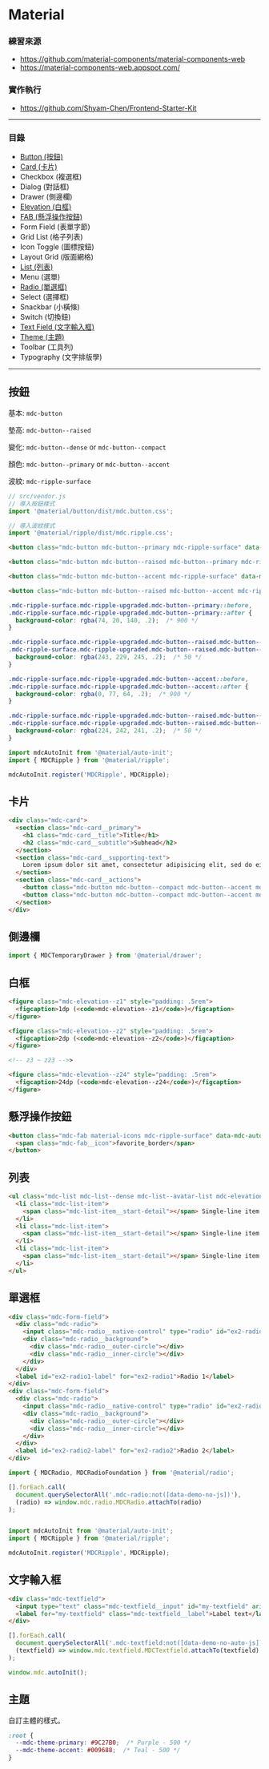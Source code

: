 # Material

### 練習來源
* https://github.com/material-components/material-components-web
* https://material-components-web.appspot.com/

### 實作執行
* https://github.com/Shyam-Chen/Frontend-Starter-Kit

***

### 目錄
* [Button (按鈕)](#按鈕)
* [Card (卡片)](#卡片)
* Checkbox (複選框)
* Dialog (對話框)
* Drawer (側邊欄)
* [Elevation (白框)](#白框)
* [FAB (懸浮操作按鈕)](#懸浮操作按鈕)
* Form Field (表單字節)
* Grid List (格子列表)
* Icon Toggle (圖標按鈕)
* Layout Grid (版面網格)
* [List (列表)](#列表)
* Menu (選單)
* [Radio (單選框)](#單選框)
* Select (選擇框)
* Snackbar (小橫條)
* Switch (切換鈕)
* [Text Field (文字輸入框)](#文字輸入框)
* [Theme (主題)](#主題)
* Toolbar (工具列)
* Typography (文字排版學)

***

## 按鈕

基本: `mdc-button`

墊高: `mdc-button--raised`

變化: `mdc-button--dense` or `mdc-button--compact`

顏色: `mdc-button--primary` or `mdc-button--accent`

波紋: `mdc-ripple-surface`

```js
// src/vendor.js
// 導入按鈕樣式
import '@material/button/dist/mdc.button.css';

// 導入波紋樣式
import '@material/ripple/dist/mdc.ripple.css';
```

```html
<button class="mdc-button mdc-button--primary mdc-ripple-surface" data-mdc-auto-init="MDCRipple">Button</button>

<button class="mdc-button mdc-button--raised mdc-button--primary mdc-ripple-surface" data-mdc-auto-init="MDCRipple">Button</button>

<button class="mdc-button mdc-button--accent mdc-ripple-surface" data-mdc-auto-init="MDCRipple">Button</button>

<button class="mdc-button mdc-button--raised mdc-button--accent mdc-ripple-surface" data-mdc-auto-init="MDCRipple">Button</button>
```

```css
.mdc-ripple-surface.mdc-ripple-upgraded.mdc-button--primary::before,
.mdc-ripple-surface.mdc-ripple-upgraded.mdc-button--primary::after {
  background-color: rgba(74, 20, 140, .2);  /* 900 */
}

.mdc-ripple-surface.mdc-ripple-upgraded.mdc-button--raised.mdc-button--primary::before,
.mdc-ripple-surface.mdc-ripple-upgraded.mdc-button--raised.mdc-button--primary::after {
  background-color: rgba(243, 229, 245, .2);  /* 50 */
}

.mdc-ripple-surface.mdc-ripple-upgraded.mdc-button--accent::before,
.mdc-ripple-surface.mdc-ripple-upgraded.mdc-button--accent::after {
  background-color: rgba(0, 77, 64, .2);  /* 900 */
}

.mdc-ripple-surface.mdc-ripple-upgraded.mdc-button--raised.mdc-button--accent::before,
.mdc-ripple-surface.mdc-ripple-upgraded.mdc-button--raised.mdc-button--accent::after {
  background-color: rgba(224, 242, 241, .2);  /* 50 */
}
```

```js
import mdcAutoInit from '@material/auto-init';
import { MDCRipple } from '@material/ripple';

mdcAutoInit.register('MDCRipple', MDCRipple);
```

## 卡片

```html
<div class="mdc-card">
  <section class="mdc-card__primary">
    <h1 class="mdc-card__title">Title</h1>
    <h2 class="mdc-card__subtitle">Subhead</h2>
  </section>
  <section class="mdc-card__supporting-text">
    Lorem ipsum dolor sit amet, consectetur adipisicing elit, sed do eiusmod tempor.
  </section>
  <section class="mdc-card__actions">
    <button class="mdc-button mdc-button--compact mdc-button--accent mdc-ripple-surface mdc-card__action" data-mdc-auto-init="MDCRipple">Action 1</button>
    <button class="mdc-button mdc-button--compact mdc-button--accent mdc-ripple-surface mdc-card__action" data-mdc-auto-init="MDCRipple">Action 2</button>
  </section>
</div>
```

## 側邊欄

```js
import { MDCTemporaryDrawer } from '@material/drawer';
```

## 白框

```html
<figure class="mdc-elevation--z1" style="padding: .5rem">
  <figcaption>1dp (<code>mdc-elevation--z1</code>)</figcaption>
</figure>

<figure class="mdc-elevation--z2" style="padding: .5rem">
  <figcaption>2dp (<code>mdc-elevation--z2</code>)</figcaption>
</figure>

<!-- z3 ~ z23 -->>

<figure class="mdc-elevation--z24" style="padding: .5rem">
  <figcaption>24dp (<code>mdc-elevation--z24</code>)</figcaption>
</figure>
```

## 懸浮操作按鈕

```html
<button class="mdc-fab material-icons mdc-ripple-surface" data-mdc-auto-init="MDCRipple" aria-label="Favorite">
  <span class="mdc-fab__icon">favorite_border</span>
</button>
```

## 列表

```html
<ul class="mdc-list mdc-list--dense mdc-list--avatar-list mdc-elevation--z2">
  <li class="mdc-list-item">
    <span class="mdc-list-item__start-detail"></span> Single-line item
  </li>
  <li class="mdc-list-item">
    <span class="mdc-list-item__start-detail"></span> Single-line item
  </li>
  <li class="mdc-list-item">
    <span class="mdc-list-item__start-detail"></span> Single-line item
  </li>
</ul>
```

## 單選框

```html
<div class="mdc-form-field">
  <div class="mdc-radio">
    <input class="mdc-radio__native-control" type="radio" id="ex2-radio1" checked name="ex2">
    <div class="mdc-radio__background">
      <div class="mdc-radio__outer-circle"></div>
      <div class="mdc-radio__inner-circle"></div>
    </div>
  </div>
  <label id="ex2-radio1-label" for="ex2-radio1">Radio 1</label>
</div>
<div class="mdc-form-field">
  <div class="mdc-radio">
    <input class="mdc-radio__native-control" type="radio" id="ex2-radio2" name="ex2">
    <div class="mdc-radio__background">
      <div class="mdc-radio__outer-circle"></div>
      <div class="mdc-radio__inner-circle"></div>
    </div>
  </div>
  <label id="ex2-radio2-label" for="ex2-radio2">Radio 2</label>
</div>
```

```js
import { MDCRadio, MDCRadioFoundation } from '@material/radio';

[].forEach.call(
  document.querySelectorAll('.mdc-radio:not([data-demo-no-js])'),
  (radio) => window.mdc.radio.MDCRadio.attachTo(radio)
);


import mdcAutoInit from '@material/auto-init';
import { MDCRipple } from '@material/ripple';

mdcAutoInit.register('MDCRipple', MDCRipple);
```

## 文字輸入框

```html
<div class="mdc-textfield">
  <input type="text" class="mdc-textfield__input" id="my-textfield" aria-controls="my-textfield-helptext" data-demo-no-auto-js>
  <label for="my-textfield" class="mdc-textfield__label">Label text</label>
</div>
```

```js
[].forEach.call(
  document.querySelectorAll('.mdc-textfield:not([data-demo-no-auto-js])'),
  (textfield) => window.mdc.textfield.MDCTextfield.attachTo(textfield)
);

window.mdc.autoInit();
```

## 主題

自訂主體的樣式。

```css
:root {
  --mdc-theme-primary: #9C27B0;  /* Purple - 500 */
  --mdc-theme-accent: #009688;  /* Teal - 500 */
}
```
